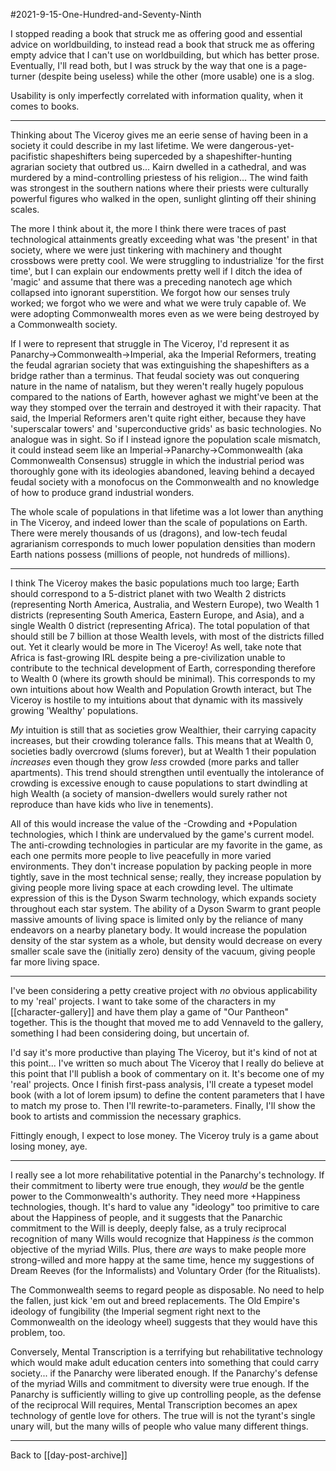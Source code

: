 #2021-9-15-One-Hundred-and-Seventy-Ninth

I stopped reading a book that struck me as offering good and essential advice on worldbuilding, to instead read a book that struck me as offering empty advice that I can't use on worldbuilding, but which has better prose.  Eventually, I'll read both, but I was struck by the way that one is a page-turner (despite being useless) while the other (more usable) one is a slog.

Usability is only imperfectly correlated with information quality, when it comes to books.

---
Thinking about The Viceroy gives me an eerie sense of having been in a society it could describe in my last lifetime.  We were dangerous-yet-pacifistic shapeshifters being superceded by a shapeshifter-hunting agrarian society that outbred us...  Kairn dwelled in a cathedral, and was murdered by a mind-controlling priestess of his religion...  The wind faith was strongest in the southern nations where their priests were culturally powerful figures who walked in the open, sunlight glinting off their shining scales.

The more I think about it, the more I think there were traces of past technological attainments greatly exceeding what was 'the present' in that society, where we were just tinkering with machinery and thought crossbows were pretty cool.  We were struggling to industrialize 'for the first time', but I can explain our endowments pretty well if I ditch the idea of 'magic' and assume that there was a preceding nanotech age which collapsed into ignorant superstition.  We forgot how our senses truly worked; we forgot who we were and what we were truly capable of.  We were adopting Commonwealth mores even as we were being destroyed by a Commonwealth society.

If I were to represent that struggle in The Viceroy, I'd represent it as Panarchy->Commonwealth->Imperial, aka the Imperial Reformers, treating the feudal agrarian society that was extinguishing the shapeshifters as a bridge rather than a terminus.  That feudal society was out conquering nature in the name of natalism, but they weren't really hugely populous compared to the nations of Earth, however aghast we might've been at the way they stomped over the terrain and destroyed it with their rapacity.  That said, the Imperial Reformers aren't quite right either, because they have 'superscalar towers' and 'superconductive grids' as basic technologies.  No analogue was in sight.  So if I instead ignore the population scale mismatch, it could instead seem like an Imperial->Panarchy->Commonwealth (aka Commonwealth Consensus) struggle in which the industrial period was thoroughly gone with its ideologies abandoned, leaving behind a decayed feudal society with a monofocus on the Commonwealth and no knowledge of how to produce grand industrial wonders.

The whole scale of populations in that lifetime was a lot lower than anything in The Viceroy, and indeed lower than the scale of populations on Earth.  There were merely thousands of us (dragons), and low-tech feudal agrarianism corresponds to much lower population densities than modern Earth nations possess (millions of people, not hundreds of millions).

---
I think The Viceroy makes the basic populations much too large; Earth should correspond to a 5-district planet with two Wealth 2 districts (representing North America, Australia, and Western Europe), two Wealth 1 districts (representing South America, Eastern Europe, and Asia), and a single Wealth 0 district (representing Africa).  The total population of that should still be 7 billion at those Wealth levels, with most of the districts filled out.  Yet it clearly would be more in The Viceroy!  As well, take note that Africa is fast-growing IRL despite being a pre-civilization unable to contribute to the technical development of Earth, corresponding therefore to Wealth 0 (where its growth should be minimal).  This corresponds to my own intuitions about how Wealth and Population Growth interact, but The Viceroy is hostile to my intuitions about that dynamic with its massively growing 'Wealthy' populations.

*My* intuition is still that as societies grow Wealthier, their carrying capacity increases, but their crowding tolerance falls.  This means that at Wealth 0, societies badly overcrowd (slums forever), but at Wealth 1 their population *increases* even though they grow *less* crowded (more parks and taller apartments).  This trend should strengthen until eventually the intolerance of crowding is excessive enough to cause populations to start dwindling at high Wealth (a society of mansion-dwellers would surely rather not reproduce than have kids who live in tenements).

All of this would increase the value of the -Crowding and +Population technologies, which I think are undervalued by the game's current model.  The anti-crowding technologies in particular are my favorite in the game, as each one permits more people to live peacefully in more varied environments.  They don't increase population by packing people in more tightly, save in the most technical sense; really, they increase population by giving people more living space at each crowding level.  The ultimate expression of this is the Dyson Swarm technology, which expands society throughout each star system.  The ability of a Dyson Swarm to grant people massive amounts of living space is limited only by the reliance of many endeavors on a nearby planetary body.  It would increase the population density of the star system as a whole, but density would decrease on every smaller scale save the (initially zero) density of the vacuum, giving people far more living space.

---
I've been considering a petty creative project with *no* obvious applicability to my 'real' projects.  I want to take some of the characters in my [[character-gallery]] and have them play a game of "Our Pantheon" together.  This is the thought that moved me to add Vennaveld to the gallery, something I had been considering doing, but uncertain of.

I'd say it's more productive than playing The Viceroy, but it's kind of not at this point...  I've written so much about The Viceroy that I really do believe at this point that I'll publish a book of commentary on it.  It's become one of my 'real' projects.  Once I finish first-pass analysis, I'll create a typeset model book (with a lot of lorem ipsum) to define the content parameters that I have to match my prose to.  Then I'll rewrite-to-parameters.  Finally, I'll show the book to artists and commission the necessary graphics.

Fittingly enough, I expect to lose money.  The Viceroy truly is a game about losing money, aye.

---
I really see a lot more rehabilitative potential in the Panarchy's technology.  If their commitment to liberty were true enough, they *would* be the gentle power to the Commonwealth's authority.  They need more +Happiness technologies, though.  It's hard to value any "ideology" too primitive to care about the Happiness of people, and it suggests that the Panarchic commitment to the Will is deeply, deeply false, as a truly reciprocal recognition of many Wills would recognize that Happiness *is* the common objective of the myriad Wills.  Plus, there *are* ways to make people more strong-willed and more happy at the same time, hence my suggestions of Dream Reeves (for the Informalists) and Voluntary Order (for the Ritualists).

The Commonwealth seems to regard people as disposable.  No need to help the fallen, just kick 'em out and breed replacements.  The Old Empire's ideology of fungibility (the Imperial segment right next to the Commonwealth on the ideology wheel) suggests that they would have this problem, too.

Conversely, Mental Transcription is a terrifying but rehabilitative technology which would make adult education centers into something that could carry society... if the Panarchy were liberated enough.  If the Panarchy's defense of the myriad Wills and commitment to diversity were true enough.  If the Panarchy is sufficiently willing to give up controlling people, as the defense of the reciprocal Will requires, Mental Transcription becomes an apex technology of gentle love for others.  The true will is not the tyrant's single unary will, but the many wills of people who value many different things.

---
Back to [[day-post-archive]]